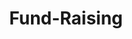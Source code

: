---
title: Fund-Raising
slug: fund-raising
taxonomy:
	tag: industry
content:
    items:
        '@taxonomy.industry': fund-raising
    order:
        by: date
        dir: desc
---